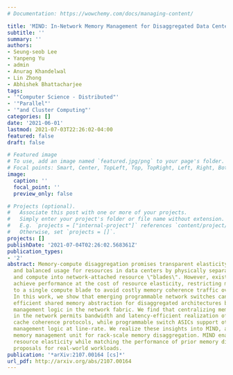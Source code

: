 ```yaml
---
# Documentation: https://wowchemy.com/docs/managing-content/

title: 'MIND: In-Network Memory Management for Disaggregated Data Centers'
subtitle: ''
summary: ''
authors:
- Seung-seob Lee
- Yanpeng Yu
- admin
- Anurag Khandelwal
- Lin Zhong
- Abhishek Bhattacharjee
tags:
- '"Computer Science - Distributed"'
- '"Parallel"'
- '"and Cluster Computing"'
categories: []
date: '2021-06-01'
lastmod: 2021-07-03T22:26:02-04:00
featured: false
draft: false

# Featured image
# To use, add an image named `featured.jpg/png` to your page's folder.
# Focal points: Smart, Center, TopLeft, Top, TopRight, Left, Right, BottomLeft, Bottom, BottomRight.
image:
  caption: ''
  focal_point: ''
  preview_only: false

# Projects (optional).
#   Associate this post with one or more of your projects.
#   Simply enter your project's folder or file name without extension.
#   E.g. `projects = ["internal-project"]` references `content/project/deep-learning/index.md`.
#   Otherwise, set `projects = []`.
projects: []
publishDate: '2021-07-04T02:26:02.568361Z'
publication_types:
- '2'
abstract: Memory-compute disaggregation promises transparent elasticity, high utilization
  and balanced usage for resources in data centers by physically separating memory
  and compute into network-attached resource \"blades\". However, existing designs
  achieve performance at the cost of resource elasticity, restricting memory sharing
  to a single compute blade to avoid costly memory coherence traffic over the network.
  In this work, we show that emerging programmable network switches can enable an
  efficient shared memory abstraction for disaggregated architectures by placing memory
  management logic in the network fabric. We find that centralizing memory management
  in the network permits bandwidth and latency-efficient realization of in-network
  cache coherence protocols, while programmable switch ASICs support other memory
  management logic at line-rate. We realize these insights into MIND, an in-network
  memory management unit for rack-scale memory disaggregation. MIND enables transparent
  resource elasticity while matching the performance of prior memory disaggregation
  proposals for real-world workloads.
publication: '*arXiv:2107.00164 [cs]*'
url_pdf: http://arxiv.org/abs/2107.00164
---
```

